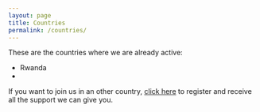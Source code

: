 ```yaml
---
layout: page
title: Countries
permalink: /countries/
---
```

These are the countries where we are already active:
* Rwanda
* 

If you want to join us in an other country, [click here](linkk.com) to register and receive all the support we can give you. 
